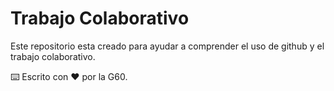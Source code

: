 # Trabajo Colaborativo 
 Este repositorio esta creado para ayudar a comprender el uso de github y el trabajo colaborativo. 

⌨️ Escrito con ❤️ por la G60.
